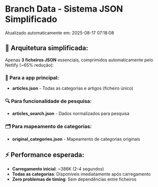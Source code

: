 # Branch Data - Sistema JSON Simplificado
Atualizado automaticamente em: 2025-08-17 07:18:08

## 🎯 Arquitetura simplificada:
Apenas **3 ficheiros JSON** essenciais, comprimidos automaticamente pelo Netlify (~65% redução):

### 📱 Para a app principal:
- **articles.json** - Todas as categorias e artigos (ficheiro único)

### 🔍 Para funcionalidade de pesquisa:
- **articles_search.json** - Dados normalizados para pesquisa

### 🗂️ Para mapeamento de categorias:
- **original_categories.json** - Mapeamento de categorias originais

## ⚡ Performance esperada:
- **Carregamento inicial**: ~386K (2-4 segundos)
- **Todas as categorias**: Disponíveis imediatamente após carregamento
- **Zero problemas de timing**: Sem dependências entre ficheiros
